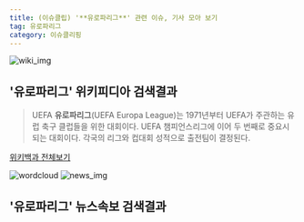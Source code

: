 ```yaml
---
title: (이슈클립) '**유로파리그**' 관련 이슈, 기사 모아 보기
tag: 유로파리그
category: 이슈클리핑
---
```

![wiki_img](https://user-images.githubusercontent.com/42597476/44503234-41136a80-a6d0-11e8-9071-6fc6418eafe4.png)
## **'**유로파리그**'** 위키피디아 검색결과
>UEFA **유로파리그**(UEFA Europa League)는 1971년부터 UEFA가 주관하는 유럽 축구 클럽들을 위한 대회이다. UEFA 챔피언스리그에 이어 두 번째로 중요시되는 대회이다. 각국의 리그와 컵대회 성적으로 출전팀이 결정된다.

<a href="https://ko.wikipedia.org/wiki/유로파리그" target="_blank">위키백과 전체보기</a>

![wordcloud](https://s3.ap-northeast-2.amazonaws.com/lyrics101-wordcloud/2018-10-05-1538677808.png)
![news_img](https://user-images.githubusercontent.com/42597476/44507050-1206f400-a6e4-11e8-8d98-7ffbfebb353f.png)
## **'**유로파리그**'** 뉴스속보 검색결과

